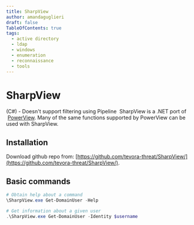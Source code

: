```yaml
---
title: SharpView
author: amandaguglieri
draft: false
TableOfContents: true
tags:
  - active directory
  - ldap
  - windows
  - enumeration
  - reconnaissance
  - tools
---
```

# SharpView

(C#)   - Doesn't support filtering using Pipeline 
SharpView is a .NET port of  [PowerView](powerview.md). Many of the same functions supported by PowerView can be used with SharpView.

## Installation

Download github repo from: [https://github.com/tevora-threat/SharpView/](https://github.com/tevora-threat/SharpView/).


## Basic commands

```powershell
# Obtain help about a command
\SharpView.exe Get-DomainUser -Help

# Get information about a given user
.\SharpView.exe Get-DomainUser -Identity $username
```